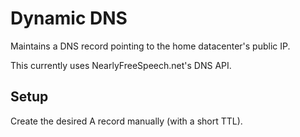 # Dynamic DNS

Maintains a DNS record pointing to the home datacenter's public IP.

This currently uses NearlyFreeSpeech.net's DNS API.

## Setup

Create the desired A record manually (with a short TTL).

